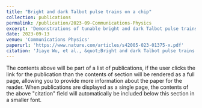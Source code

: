 ```yaml
---
title: "Bright and dark Talbot pulse trains on a chip"
collection: publications
permalink: /publication/2023-09-Communications-Physics
excerpt: 'Demonstrations of tunable bright and dark Talbot pulse trains on a compact silicon nitride photonic integrated chip .'
date: 2023-09-13
venue: 'Communications Physics'
paperurl: 'https://www.nature.com/articles/s42005-023-01375-x.pdf'
citation: 'Jiaye Wu, et al., &quot;Bright and dark Talbot pulse trains on a chip.&quot; <i>Communications Physics</i>. 6: 249, (2023).'
---
```


The contents above will be part of a list of publications, if the user clicks the link for the publication than the contents of section will be rendered as a full page, allowing you to provide more information about the paper for the reader. When publications are displayed as a single page, the contents of the above "citation" field will automatically be included below this section in a smaller font.
